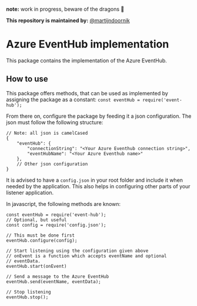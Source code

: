 **note:** work in progress, beware of the dragons 🐉 

**This repository is maintained by:** [@martijndoornik](https://github.com/martijndoornik)

# Azure EventHub implementation

This package contains the implementation of the Azure EventHub.

## How to use

This package offers methods, that can be used as implemented by assigning the package as 
a constant: `const eventHub = require('event-hub');`

From there on, configure the package by feeding it a json configuration. The json must
follow the following structure: 

~~~~
// Note: all json is camelCased
{
    "eventHub": {
        "connectionString": "<Your Azure Eventhub connection string>",
        "eventHubName": "<Your Azure Eventhub name>"
    },
    // Other json configuration
}
~~~~

It is advised to have a `config.json` in your root folder and include it when needed by the application. This also helps in configuring other parts of your listener application. 

In javascript, the following methods are known:

~~~~
const eventHub = require('event-hub');
// Optional, but useful
const config = require('config.json');

// This must be done first
eventHub.configure(config);

// Start listening using the configuration given above
// onEvent is a function which accepts eventName and optional
// eventData.
eventHub.start(onEvent)

// Send a message to the Azure EventHub
eventHub.send(eventName, eventData);

// Stop listening
eventHub.stop();
~~~~
